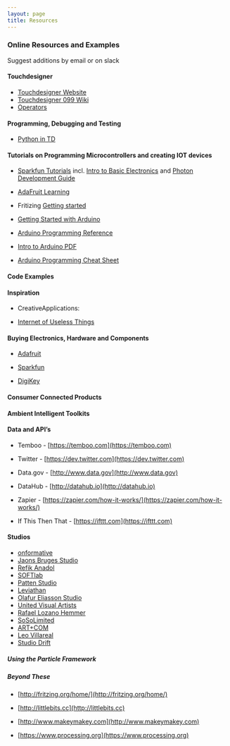 ```yaml
---
layout: page
title: Resources
---
```


### Online Resources and Examples

Suggest additions by email or on slack

#### Touchdesigner

- [Touchdesigner Website](https://www.derivative.ca/)
- [Touchdesigner 099 Wiki](https://docs.derivative.ca/Main_Page)
- [Operators](https://docs.derivative.ca/Operator)

#### Programming, Debugging and Testing

- [Python in TD](http://www.derivative.ca/wiki088/index.php?title=Introduction_to_Python_Tutorial#Importing_Modules)

#### Tutorials on Programming Microcontrollers and creating IOT devices

- [Sparkfun Tutorials](https://learn.sparkfun.com/tutorials) incl. [Intro to Basic Electronics](https://learn.sparkfun.com/resources/3) and [Photon Development Guide](https://learn.sparkfun.com/tutorials/photon-development-guide?_ga=1.106841034.894245433.1484450339)

- [AdaFruit Learning](https://learn.adafruit.com)

- Fritizing [Getting started](http://fritzing.org/learning/)

- [Getting Started with Arduino](http://arduino.cc/en/Guide/HomePage)

- [Arduino Programming Reference](http://arduino.cc/en/Reference/HomePage)

- [Intro to Arduino PDF](https://cdn.sparkfun.com/assets/3/9/d/9/e/Intro_to_Arduino_-_v30_1.pdf)

- [Arduino Programming Cheat Sheet](https://cdn.sparkfun.com/assets/f/4/9/2/2/Arduino_Cheat_Sheet-11-12-13.pdf)

#### Code Examples

#### Inspiration

- CreativeApplications:

- [Internet of Useless Things](http://www.internetofuselessthings.io)

#### Buying Electronics, Hardware and Components

- [Adafruit](https://www.adafruit.com)

- [Sparkfun](https://www.sparkfun.com)

- [DigiKey](http://www.digikey.com/)

#### Consumer Connected Products

#### Ambient Intelligent Toolkits

#### Data and API’s

- Temboo - [https://temboo.com](https://temboo.com)

- Twitter - [https://dev.twitter.com](https://dev.twitter.com)

- Data.gov - [http://www.data.gov](http://www.data.gov)

- DataHub - [http://datahub.io](http://datahub.io)

- Zapier - [https://zapier.com/how-it-works/](https://zapier.com/how-it-works/)

- If This Then That - [https://ifttt.com](https://ifttt.com)

#### Studios

- [onformative](https://onformative.com/work)
- [Jaons Bruges Studio](http://www.jasonbruges.com/art/)
- [Refik Anadol](http://refikanadol.com/)
- [SOFTlab](https://softlabnyc.com/)
- [Patten Studio](http://www.pattenstudio.com/)
- [Leviathan](http://www.lvthn.com/work/)
- [Olafur Eliasson Studio](http://olafureliasson.net/)
- [United Visual Artists](https://uva.co.uk/)
- [Rafael Lozano Hemmer](http://www.lozano-hemmer.com/)
- [SoSoLimited](https://www.sosolimited.com/)
- [ART+COM](https://artcom.de/)
- [Leo Villareal](http://villareal.net/)
- [Studio Drift](http://www.studiodrift.com/)

##### Using the Particle Framework

##### Beyond These

- [http://fritzing.org/home/](http://fritzing.org/home/)

- [http://littlebits.cc](http://littlebits.cc)

- [http://www.makeymakey.com](http://www.makeymakey.com)

- [https://www.processing.org](https://www.processing.org)
